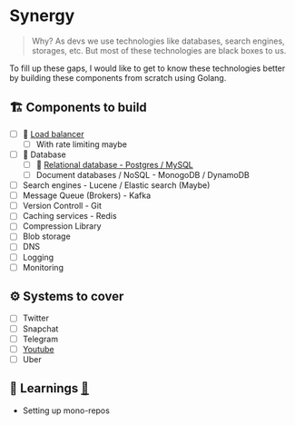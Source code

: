 # Synergy 
> Why?
> As devs we use technologies like databases, search engines, storages, etc. But most of these technologies are black boxes to us.

To fill up these gaps, I would like to get to know these technologies better by building these components from scratch using Golang. 

## 🏗️ Components to build
- [ ] 🚧 [Load balancer](https://github.com/aritra1999/synergy/tree/master/load-balancer) 
    - [ ] With rate limiting maybe
- [ ] 🚧 Database 
    - [ ] 🚧 [Relational database - Postgres / MySQL](https://github.com/aritra1999/synergy/tree/master/postgresql)
    - [ ] Document databases / NoSQL - MonogoDB / DynamoDB
- [ ] Search engines - Lucene / Elastic search (Maybe)
- [ ] Message Queue (Brokers) - Kafka
- [ ] Version Controll - Git 
- [ ] Caching services - Redis
- [ ] Compression Library
- [ ] Blob storage
- [ ] DNS
- [ ] Logging
- [ ] Monitoring

## ⚙️ Systems to cover
- [ ]  Twitter
- [ ]  Snapchat
- [ ]  Telegram 
- [ ]  [Youtube](https://www.figma.com/file/1SUppV9fgzNv7FsvaDxQCN/YouTube?type=whiteboard&t=EkGbAZblIIFEe4Pn-6)
- [ ]  Uber

## 📖 Learnings [🔗](https://github.com/aritra1999/synergy/blob/master/LEARNINGS.md)
- Setting up mono-repos
